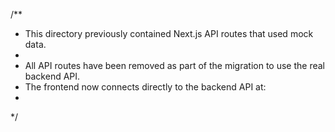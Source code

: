 /**
 * This directory previously contained Next.js API routes that used mock data.
 * 
 * All API routes have been removed as part of the migration to use the real backend API.
 * The frontend now connects directly to the backend API at:
 * 
 */

